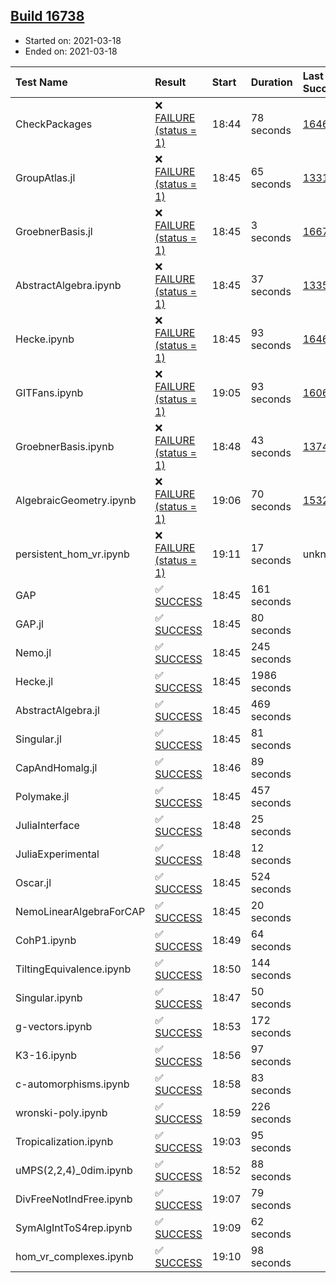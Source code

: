 ## [Build 16738](https://oscarci.mathematik.uni-kl.de/job/oscar/16738/)

* Started on: 2021-03-18
* Ended on: 2021-03-18

| Test Name    | Result | Start | Duration | Last Success | First Failure |
|:-------------|:-------|:------|:---------|:-------------|:--------------|
| CheckPackages | ❌ [FAILURE (status = 1)](https://oscarci.mathematik.uni-kl.de/job/oscar/16738/artifact/logs/build-16738/CheckPackages.log) | 18:44 | 78 seconds | [16463](https://oscarci.mathematik.uni-kl.de/job/oscar/16463/) | [16464](https://oscarci.mathematik.uni-kl.de/job/oscar/16464/) |
| GroupAtlas.jl | ❌ [FAILURE (status = 1)](https://oscarci.mathematik.uni-kl.de/job/oscar/16738/artifact/logs/build-16738/GroupAtlas.jl.log) | 18:45 | 65 seconds | [13311](https://oscarci.mathematik.uni-kl.de/job/oscar/13311/) | [13312](https://oscarci.mathematik.uni-kl.de/job/oscar/13312/) |
| GroebnerBasis.jl | ❌ [FAILURE (status = 1)](https://oscarci.mathematik.uni-kl.de/job/oscar/16738/artifact/logs/build-16738/GroebnerBasis.jl.log) | 18:45 | 3 seconds | [16676](https://oscarci.mathematik.uni-kl.de/job/oscar/16676/) | [16677](https://oscarci.mathematik.uni-kl.de/job/oscar/16677/) |
| AbstractAlgebra.ipynb | ❌ [FAILURE (status = 1)](https://oscarci.mathematik.uni-kl.de/job/oscar/16738/artifact/logs/build-16738/AbstractAlgebra.ipynb.log) | 18:45 | 37 seconds | [13355](https://oscarci.mathematik.uni-kl.de/job/oscar/13355/) | [13356](https://oscarci.mathematik.uni-kl.de/job/oscar/13356/) |
| Hecke.ipynb | ❌ [FAILURE (status = 1)](https://oscarci.mathematik.uni-kl.de/job/oscar/16738/artifact/logs/build-16738/Hecke.ipynb.log) | 18:45 | 93 seconds | [16463](https://oscarci.mathematik.uni-kl.de/job/oscar/16463/) | [16464](https://oscarci.mathematik.uni-kl.de/job/oscar/16464/) |
| GITFans.ipynb | ❌ [FAILURE (status = 1)](https://oscarci.mathematik.uni-kl.de/job/oscar/16738/artifact/logs/build-16738/GITFans.ipynb.log) | 19:05 | 93 seconds | [16068](https://oscarci.mathematik.uni-kl.de/job/oscar/16068/) | [16069](https://oscarci.mathematik.uni-kl.de/job/oscar/16069/) |
| GroebnerBasis.ipynb | ❌ [FAILURE (status = 1)](https://oscarci.mathematik.uni-kl.de/job/oscar/16738/artifact/logs/build-16738/GroebnerBasis.ipynb.log) | 18:48 | 43 seconds | [13748](https://oscarci.mathematik.uni-kl.de/job/oscar/13748/) | [13749](https://oscarci.mathematik.uni-kl.de/job/oscar/13749/) |
| AlgebraicGeometry.ipynb | ❌ [FAILURE (status = 1)](https://oscarci.mathematik.uni-kl.de/job/oscar/16738/artifact/logs/build-16738/AlgebraicGeometry.ipynb.log) | 19:06 | 70 seconds | [15322](https://oscarci.mathematik.uni-kl.de/job/oscar/15322/) | [15323](https://oscarci.mathematik.uni-kl.de/job/oscar/15323/) |
| persistent_hom_vr.ipynb | ❌ [FAILURE (status = 1)](https://oscarci.mathematik.uni-kl.de/job/oscar/16738/artifact/logs/build-16738/persistent_hom_vr.ipynb.log) | 19:11 | 17 seconds | unknown | unknown |
| GAP | ✅ [SUCCESS](https://oscarci.mathematik.uni-kl.de/job/oscar/16738/artifact/logs/build-16738/GAP.log) | 18:45 | 161 seconds |  |  |
| GAP.jl | ✅ [SUCCESS](https://oscarci.mathematik.uni-kl.de/job/oscar/16738/artifact/logs/build-16738/GAP.jl.log) | 18:45 | 80 seconds |  |  |
| Nemo.jl | ✅ [SUCCESS](https://oscarci.mathematik.uni-kl.de/job/oscar/16738/artifact/logs/build-16738/Nemo.jl.log) | 18:45 | 245 seconds |  |  |
| Hecke.jl | ✅ [SUCCESS](https://oscarci.mathematik.uni-kl.de/job/oscar/16738/artifact/logs/build-16738/Hecke.jl.log) | 18:45 | 1986 seconds |  |  |
| AbstractAlgebra.jl | ✅ [SUCCESS](https://oscarci.mathematik.uni-kl.de/job/oscar/16738/artifact/logs/build-16738/AbstractAlgebra.jl.log) | 18:45 | 469 seconds |  |  |
| Singular.jl | ✅ [SUCCESS](https://oscarci.mathematik.uni-kl.de/job/oscar/16738/artifact/logs/build-16738/Singular.jl.log) | 18:45 | 81 seconds |  |  |
| CapAndHomalg.jl | ✅ [SUCCESS](https://oscarci.mathematik.uni-kl.de/job/oscar/16738/artifact/logs/build-16738/CapAndHomalg.jl.log) | 18:46 | 89 seconds |  |  |
| Polymake.jl | ✅ [SUCCESS](https://oscarci.mathematik.uni-kl.de/job/oscar/16738/artifact/logs/build-16738/Polymake.jl.log) | 18:45 | 457 seconds |  |  |
| JuliaInterface | ✅ [SUCCESS](https://oscarci.mathematik.uni-kl.de/job/oscar/16738/artifact/logs/build-16738/JuliaInterface.log) | 18:48 | 25 seconds |  |  |
| JuliaExperimental | ✅ [SUCCESS](https://oscarci.mathematik.uni-kl.de/job/oscar/16738/artifact/logs/build-16738/JuliaExperimental.log) | 18:48 | 12 seconds |  |  |
| Oscar.jl | ✅ [SUCCESS](https://oscarci.mathematik.uni-kl.de/job/oscar/16738/artifact/logs/build-16738/Oscar.jl.log) | 18:45 | 524 seconds |  |  |
| NemoLinearAlgebraForCAP | ✅ [SUCCESS](https://oscarci.mathematik.uni-kl.de/job/oscar/16738/artifact/logs/build-16738/NemoLinearAlgebraForCAP.log) | 18:45 | 20 seconds |  |  |
| CohP1.ipynb | ✅ [SUCCESS](https://oscarci.mathematik.uni-kl.de/job/oscar/16738/artifact/logs/build-16738/CohP1.ipynb.log) | 18:49 | 64 seconds |  |  |
| TiltingEquivalence.ipynb | ✅ [SUCCESS](https://oscarci.mathematik.uni-kl.de/job/oscar/16738/artifact/logs/build-16738/TiltingEquivalence.ipynb.log) | 18:50 | 144 seconds |  |  |
| Singular.ipynb | ✅ [SUCCESS](https://oscarci.mathematik.uni-kl.de/job/oscar/16738/artifact/logs/build-16738/Singular.ipynb.log) | 18:47 | 50 seconds |  |  |
| g-vectors.ipynb | ✅ [SUCCESS](https://oscarci.mathematik.uni-kl.de/job/oscar/16738/artifact/logs/build-16738/g-vectors.ipynb.log) | 18:53 | 172 seconds |  |  |
| K3-16.ipynb | ✅ [SUCCESS](https://oscarci.mathematik.uni-kl.de/job/oscar/16738/artifact/logs/build-16738/K3-16.ipynb.log) | 18:56 | 97 seconds |  |  |
| c-automorphisms.ipynb | ✅ [SUCCESS](https://oscarci.mathematik.uni-kl.de/job/oscar/16738/artifact/logs/build-16738/c-automorphisms.ipynb.log) | 18:58 | 83 seconds |  |  |
| wronski-poly.ipynb | ✅ [SUCCESS](https://oscarci.mathematik.uni-kl.de/job/oscar/16738/artifact/logs/build-16738/wronski-poly.ipynb.log) | 18:59 | 226 seconds |  |  |
| Tropicalization.ipynb | ✅ [SUCCESS](https://oscarci.mathematik.uni-kl.de/job/oscar/16738/artifact/logs/build-16738/Tropicalization.ipynb.log) | 19:03 | 95 seconds |  |  |
| uMPS(2,2,4)_0dim.ipynb | ✅ [SUCCESS](https://oscarci.mathematik.uni-kl.de/job/oscar/16738/artifact/logs/build-16738/uMPS-2-2-4-_0dim.ipynb.log) | 18:52 | 88 seconds |  |  |
| DivFreeNotIndFree.ipynb | ✅ [SUCCESS](https://oscarci.mathematik.uni-kl.de/job/oscar/16738/artifact/logs/build-16738/DivFreeNotIndFree.ipynb.log) | 19:07 | 79 seconds |  |  |
| SymAlgIntToS4rep.ipynb | ✅ [SUCCESS](https://oscarci.mathematik.uni-kl.de/job/oscar/16738/artifact/logs/build-16738/SymAlgIntToS4rep.ipynb.log) | 19:09 | 62 seconds |  |  |
| hom_vr_complexes.ipynb | ✅ [SUCCESS](https://oscarci.mathematik.uni-kl.de/job/oscar/16738/artifact/logs/build-16738/hom_vr_complexes.ipynb.log) | 19:10 | 98 seconds |  |  |
